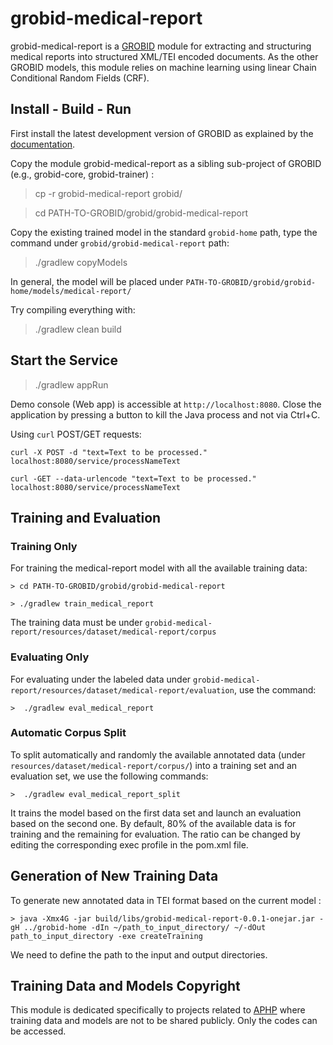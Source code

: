 # grobid-medical-report
grobid-medical-report is a [GROBID](https://github.com/kermitt2/grobid) module for extracting and structuring medical reports into structured XML/TEI encoded documents. As the other GROBID models, this module relies on machine learning using linear Chain Conditional Random Fields (CRF). 

## Install - Build - Run

First install the latest development version of GROBID as explained by the [documentation](http://grobid.readthedocs.org).

Copy the module grobid-medical-report as a sibling sub-project of GROBID (e.g., grobid-core, grobid-trainer) :
> cp -r grobid-medical-report grobid/

> cd PATH-TO-GROBID/grobid/grobid-medical-report

Copy the existing trained model in the standard `grobid-home` path, type the command under `grobid/grobid-medical-report` path:

> ./gradlew copyModels 

In general, the model will be placed under `PATH-TO-GROBID/grobid/grobid-home/models/medical-report/`

Try compiling everything with:

> ./gradlew clean build

## Start the Service

> ./gradlew appRun

Demo console (Web app) is accessible at ```http://localhost:8080```. Close the application by pressing a button to kill the Java process and not via Ctrl+C. 

Using ```curl``` POST/GET requests:

```
curl -X POST -d "text=Text to be processed." localhost:8080/service/processNameText
```

```
curl -GET --data-urlencode "text=Text to be processed." localhost:8080/service/processNameText
```

## Training and Evaluation

### Training Only

For training the medical-report model with all the available training data:

```
> cd PATH-TO-GROBID/grobid/grobid-medical-report

> ./gradlew train_medical_report
```

The training data must be under ```grobid-medical-report/resources/dataset/medical-report/corpus```

### Evaluating Only

For evaluating under the labeled data under ```grobid-medical-report/resources/dataset/medical-report/evaluation```, use the command:

```
>  ./gradlew eval_medical_report
```

### Automatic Corpus Split

To split automatically and randomly the available annotated data (under ```resources/dataset/medical-report/corpus/```) into a training set and an evaluation set, we use the following commands:

```
>  ./gradlew eval_medical_report_split
```

It trains the model based on the first data set and launch an evaluation based on the second one. 
By default, 80% of the available data is for training and the remaining for evaluation. The ratio can be changed by editing the corresponding exec profile in the pom.xml file. 


## Generation of New Training Data

To generate new annotated data in TEI format based on the current model : 

```
> java -Xmx4G -jar build/libs/grobid-medical-report-0.0.1-onejar.jar -gH ../grobid-home -dIn ~/path_to_input_directory/ ~/-dOut path_to_input_directory -exe createTraining
```

We need to define the path to the input and output directories.

## Training Data and Models Copyright

This module is dedicated specifically to projects related to [APHP](https://www.aphp.fr/) where training data and models are not to be shared publicly. Only the codes can be accessed. 
